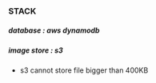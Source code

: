 ### STACK

##### database : aws dynamodb 
##### image store : s3 
- s3 cannot store file bigger than 400KB